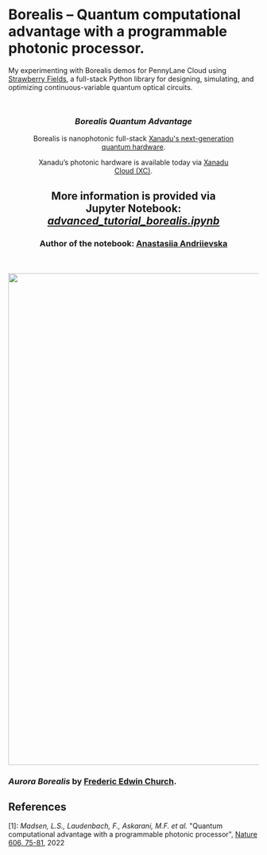 # Borealis – Quantum computational advantage with a programmable photonic processor.
<p>My experimenting with Borealis demos for PennyLane Cloud using
  <a href="https://strawberryfields.ai">Strawberry Fields</a>, a full-stack Python library for
 designing, simulating, and optimizing continuous-variable quantum optical circuits.
 </p>

<div style="text-align: center; margin: 50px">

<h3><em>Borealis Quantum Advantage</em></h3>
<p>Borealis is nanophotonic full-stack
<a href="https://strawberryfields.ai/photonics/hardware/index.html">Xanadu's next-generation quantum hardware</a>.</p> 
<p>Xanadu’s photonic hardware is available today via <a href="https://platform.xanadu.ai/auth/realms/platform/protocol/openid-connect/registrations?client_id=public&redirect_uri=https%3A%2F%2Fcloud.xanadu.ai%2Flogin&response_type=code">Xanadu Cloud (XC)</a>.</p>

<h2>More information is provided via Jupyter Notebook: <a href="https://github.com/fomalhautn/PLC-borealis-demos/blob/main/advanced_tutorial_borealis.ipynb"><em>advanced_tutorial_borealis.ipynb</em></a></h2>
<h3>Author of the notebook: <a href="mailto:aa11@kth.se">Anastasiia Andriievska</a></h3>

</div>

<img src='https://upload.wikimedia.org/wikipedia/commons/thumb/d/da/Frederic_Edwin_Church_-_Aurora_Borealis_-_Google_Art_Project.jpg/2560px-Frederic_Edwin_Church_-_Aurora_Borealis_-_Google_Art_Project.jpg' width=990>

<h3><em>Aurora Borealis</em> by <a href="https://commons.wikimedia.org/wiki/Category:Paintings_by_Frederic_Edwin_Church">Frederic Edwin Church</a>.<h3>


<h2>References</h2>


<span id="advantage2022">[1]</span>: <i>Madsen, L.S., Laudenbach, F., Askarani, M.F. et al.</i> "Quantum computational advantage with a programmable photonic processor", <a href="https://www.nature.com/articles/s41586-022-04725-x">Nature 606, 75-81</a>, 2022

